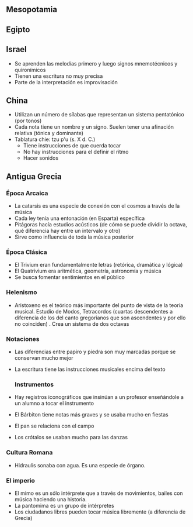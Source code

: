 ## Mesopotamia

## Egipto 

## Israel
- Se aprenden las melodías primero y luego signos mnemotécnicos y quironímicos
- Tienen una escritura no muy precisa
- Parte de la interpretación es improvisación

## China
- Utilizan un número de sílabas que representan un sistema pentatónico (por tonos)
- Cada nota tiene un nombre y un signo. Suelen tener una afinación relativa  (tónica y dominante)
- Tablatura chie: tzu p'u (s. X d. C.) 
	- Tiene instrucciones de que cuerda tocar
	- No hay instrucciones para el definir el ritmo
	- Hacer sonidos 


## Antigua Grecia

### Época  Arcaica
- La catarsis es una especie de conexión con el cosmos a través de la música
- Cada ley tenía una entonación (en Esparta) específica
- Pitágoras hacía estudios acústicos (de cómo se puede dividir la octava, qué diferencia hay entre un intervalo y otro)
- Sirve como influencia de toda la música posterior
### Época Clásica
- El Trivium eran fundamentalmente letras (retórica, dramática y lógica)
- El Quatrivium era aritmética, geometría, astronomía y música
- Se busca fomentar sentimientos en el público 

### Helenismo
- Aristoxeno es el teórico más importante del punto de vista de la teoría musical. Estudio de Modos, Tetracordos (cuartas descendentes a diferencia de los del canto gregorianos que son ascendentes y por ello no coinciden)  . Crea un sistema de dos octavas

### Notaciones
- Las diferencias entre papiro y piedra son muy marcadas porque se conservan mucho mejor
- La escritura tiene las instrucciones musicales encima del texto

	### Instrumentos
- Hay registros iconográficos que insinúan a un profesor enseñándole a un alumno a tocar el instrumento
- El Bárbiton tiene notas más graves y se usaba mucho en fiestas
- El pan se relaciona con el campo
- Los crótalos se usaban mucho para las danzas

### Cultura Romana
- Hidraulis sonaba con agua. Es una especie de órgano.

### El imperio
- El mimo es un sólo intérprete que a través de movimientos, bailes con música haciendo una historia. 
- La pantomima es un grupo de intérpretes
- Los ciudadanos libres pueden tocar música libremente (a diferencia de Grecia)









